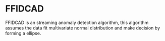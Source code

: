 # FFIDCAD
FFIDCAD is an streaming anomaly detection algorithm, this algorithm assumes the data fit multivariate normal distribution and make decision by forming a ellipse.
